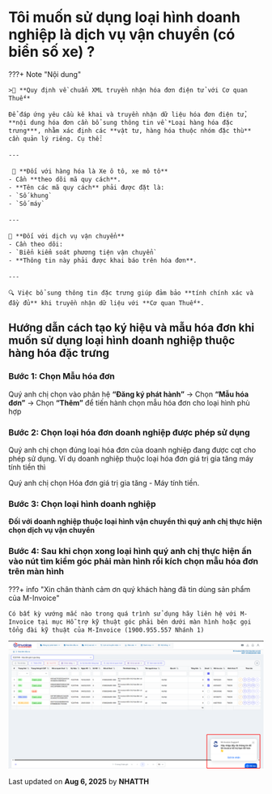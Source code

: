 # **Tôi muốn sử dụng loại hình doanh nghiệp là dịch vụ vận chuyển (có biển số xe) ?**

???+ Note "Nội dung"

    >📄 **Quy định về chuẩn XML truyền nhận hóa đơn điện tử với Cơ quan Thuế**

    Để đáp ứng yêu cầu kê khai và truyền nhận dữ liệu hóa đơn điện tử, **nội dung hóa đơn cần bổ sung thông tin về *Loại hàng hóa đặc trưng***, nhằm xác định các **vật tư, hàng hóa thuộc nhóm đặc thù** cần quản lý riêng. Cụ thể:

    ---

     🚗 **Đối với hàng hóa là Xe ô tô, xe mô tô**
    - Cần **theo dõi mã quy cách**.
    - **Tên các mã quy cách** phải được đặt là:
    - `Số khung`
    - `Số máy`

    ---

    🚚 **Đối với dịch vụ vận chuyển**
    - Cần theo dõi:
    - `Biển kiểm soát phương tiện vận chuyển`
    - **Thông tin này phải được khai báo trên hóa đơn**.

    ---

    🔍 Việc bổ sung thông tin đặc trưng giúp đảm bảo **tính chính xác và đầy đủ** khi truyền nhận dữ liệu với **Cơ quan Thuế**.

## **Hướng dẫn cách tạo ký hiệu và mẫu hóa đơn khi muốn sử dụng loại hình doanh nghiệp thuộc hàng hóa đặc trưng**

### **Bước 1: Chọn Mẫu hóa đơn**

Quý anh chị chọn vào phân hệ **“Đăng ký phát hành”** -> Chọn **“Mẫu hóa đơn”** -> Chọn **“Thêm”** để tiến hành chọn mẫu hóa đơn cho loại hình phù hợp

### **Bước 2: Chọn loại hóa đơn doanh nghiệp được phép sử dụng**

Quý anh chị chọn đúng loại hóa đơn của doanh nghiệp đang được cqt cho phép sử dụng. Ví dụ doanh nghiệp thuộc loại hóa đơn giá trị gia tăng máy tính tiền thì

Quý anh chị chọn Hóa đơn giá trị gia tăng - Máy tính tiền.

### **Bước 3: Chọn loại hình doanh nghiệp**

**Đối với doanh nghiệp thuộc loại hình vận chuyển thì quý anh chị thực hiện chọn dịch vụ vận chuyển**

### **Bước 4: Sau khi chọn xong loại hình quý anh chị thực hiện ấn vào nút tìm kiểm góc phải màn hình rồi kích chọn mẫu hóa đơn trên màn hình**

???+ info "Xin chân thành cảm ơn quý khách hàng đã tin dùng sản phẩm của M-Invoice"

    Có bất kỳ vướng mắc nào trong quá trình sử dụng hãy liên hệ với M-Invoice tại mục Hỗ trợ kỹ thuật góc phải bên dưới màn hình hoặc gọi tổng đài kỹ thuật của M-Invoice (1900.955.557 Nhánh 1)

![Hình 5](../../assets/images/invoice2/hotro.png "Hãy bấm vào để xem rõ hơn")

<div class="last-updated">Last updated on <strong>Aug 6, 2025</strong> by <strong>NHATTH</strong></div>
